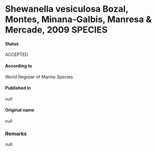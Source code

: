 # Shewanella vesiculosa Bozal, Montes, Minana-Galbis, Manresa & Mercade, 2009 SPECIES

#### Status
ACCEPTED

#### According to
World Register of Marine Species

#### Published in
null

#### Original name
null

### Remarks
null